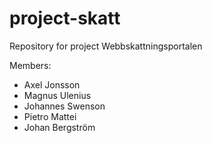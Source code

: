 project-skatt
=============

Repository for project Webbskattningsportalen

Members:
  - Axel Jonsson
  - Magnus Ulenius
  - Johannes Swenson
  - Pietro Mattei
  - Johan Bergström
